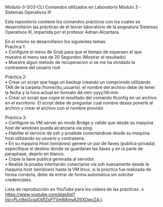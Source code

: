 Módulo-3-SO3-CLI Comandos utilizados en Laboratorio Módulo 3 - Sistemas Operativos III

Este repositorio contiene los comandos prácticos con los cuales se desarrollaron las prácticas de el tercer laboratorio de la asignatura Sistemas Operativos III, impartida por el profesor Adrian Alcantara.

En el mismo se desarrollaron los siguientes temas:                                                                                                                                                           
Práctica 1:                                                                                                                                                                                                           
• Configure el menu de Grub para que el tiempo de esperaen el que muestra el menu sea de 20 Segundos (Mostrar el resultado)                                                                                     
• Muestre algun metodo de recuperacion si se me ha olvidado la contrasena del usuario root                                                                                                                          
                                                                                                                                                                                                                   
Práctica 2:                                                                                                                                                                                                    
• Crear un script que haga un backup creando un comprimido utilizando TAR de la carpeta /home/(tu_usuario). el nombre del archivo debe de tener la fecha y la hora actual en formato dd-mm-yyyy:hh:mm                
• Crear un script que copie el resultado del comando ifconfig en un archivo en el escritorio. El script debe de preguntar cual nombre desea ponerle al archivo y crear el archivo con el nombre provisto              
                                                                                                                                                                                                                   
Práctica 3:                                                                                                                                                                                                           
• Configure su VM server en modo Bridge y valide que desde su maquina host de windows pueda alcanzarla via ping.                                                                                                   
• Habilite el servicio de ssh y pruebde conectandose desde su maquina host utilizando su usuario y contrasena.                                                                                                     
• En su maquina Host (windows) genere un par de llaves (publica-privada) especifique el destino donde se guardaran las llaves y en la parte de paraphase, dejarlo en blanco.                                          
• Copie la llave publica generada al servidor.                                                                                                                                                                       
• Realize la prueba intentando conectarse via ssh nuevamente desde la maquina host (windows) hasta la VM linux, si la practica fue realizada de forma correcta, debe de entrar de forma automatica sin solicitar      credenciales.                                                                                                                                                                                              

Lista de reproducción en YouTube para los videos de las prácticas: ↓                                                                                                                                                   
https://www.youtube.com/playlist?list=PLn9wGcsdOtlfZsPTVmRAmvAZ6XDwcZ4-l
